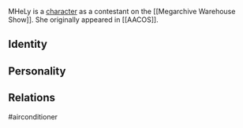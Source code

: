 MHeLy is a [character](Characters) as a contestant on the [[Megarchive Warehouse Show]]. She originally appeared in [[AACOS]].
## Identity



## Personality

## Relations

#airconditioner